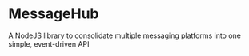 # MessageHub
A NodeJS library to consolidate multiple messaging platforms into one simple, event-driven API
